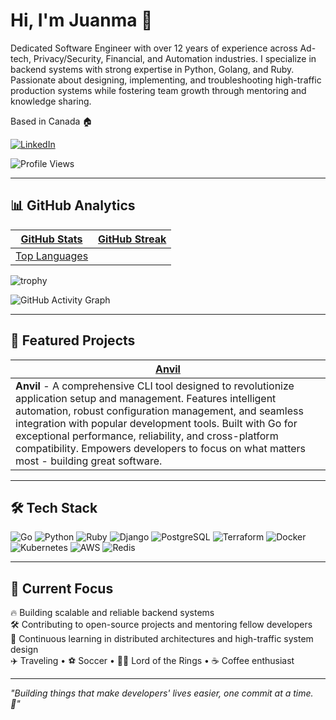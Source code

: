 # Hi, I'm Juanma 👋

Dedicated Software Engineer with over 12 years of experience across Ad-tech, Privacy/Security, Financial, and Automation industries. I specialize in backend systems with strong expertise in Python, Golang, and Ruby. Passionate about designing, implementing, and troubleshooting high-traffic production systems while fostering team growth through mentoring and knowledge sharing.

Based in Canada 🏠

[![LinkedIn](https://img.shields.io/badge/LinkedIn-0077B5?style=for-the-badge&logo=linkedin&logoColor=white)](https://www.linkedin.com/in/rocajuanma/)

![Profile Views](https://komarev.com/ghpvc/?username=rocajuanma&style=flat-square&color=blue)

---

## 📊 GitHub Analytics

| [GitHub Stats](https://github-readme-stats.vercel.app/api?username=rocajuanma&show_icons=false&theme=highcontrast&count_private=true) | [GitHub Streak](https://github-readme-streak-stats.herokuapp.com/?user=rocajuanma&theme=highcontrast) |
| --- | --- |
| [Top Languages](https://github-readme-stats.vercel.app/api/top-languages/?username=rocajuanma&layout=compact&theme=highcontrast) | |

![trophy](https://github-profile-trophy.vercel.app/?username=rocajuanma&theme=highcontrast&no-frame=false&no-bg=true&margin-w=4)

![GitHub Activity Graph](https://github-readme-activity-graph.vercel.app/graph?username=rocajuanma&theme=highcontrast)

---

## 🚀 Featured Projects

| [Anvil](https://github.com/rocajuanma/anvil) |
| --- |
| **Anvil** - A comprehensive CLI tool designed to revolutionize application setup and management. Features intelligent automation, robust configuration management, and seamless integration with popular development tools. Built with Go for exceptional performance, reliability, and cross-platform compatibility. Empowers developers to focus on what matters most - building great software. |

---

## 🛠️ Tech Stack

![Go](https://img.shields.io/badge/Go-00ADD8?style=for-the-badge&logo=go&logoColor=white)
![Python](https://img.shields.io/badge/Python-3776AB?style=for-the-badge&logo=python&logoColor=white)
![Ruby](https://img.shields.io/badge/Ruby-CC342D?style=for-the-badge&logo=ruby&logoColor=white)
![Django](https://img.shields.io/badge/Django-092E20?style=for-the-badge&logo=django&logoColor=white)
![PostgreSQL](https://img.shields.io/badge/PostgreSQL-316192?style=for-the-badge&logo=postgresql&logoColor=white)
![Terraform](https://img.shields.io/badge/Terraform-7B42BC?style=for-the-badge&logo=terraform&logoColor=white)
![Docker](https://img.shields.io/badge/Docker-2496ED?style=for-the-badge&logo=docker&logoColor=white)
![Kubernetes](https://img.shields.io/badge/Kubernetes-326CE5?style=for-the-badge&logo=kubernetes&logoColor=white)
![AWS](https://img.shields.io/badge/AWS-232F3E?style=for-the-badge&logo=amazon-aws&logoColor=white)
![Redis](https://img.shields.io/badge/Redis-DC382D?style=for-the-badge&logo=redis&logoColor=white)

---

## 🎯 Current Focus

 🔥 Building scalable and reliable backend systems  
 🛠️ Contributing to open-source projects and mentoring fellow developers  
 📖 Continuous learning in distributed architectures and high-traffic system design  
 ✈️ Traveling • ⚽ Soccer • 🧙‍♂️ Lord of the Rings • ☕ Coffee enthusiast

---

*"Building things that make developers' lives easier, one commit at a time. 🚀"*
